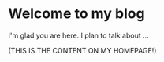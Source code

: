 # Welcome to my blog

I'm glad you are here. I plan to talk about ...

(THIS IS THE CONTENT ON MY HOMEPAGE!)
